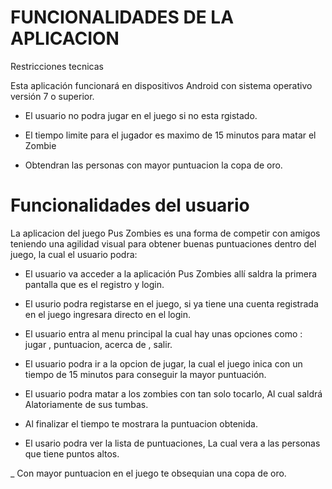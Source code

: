 # FUNCIONALIDADES DE LA APLICACION

Restricciones tecnicas

Esta aplicación funcionará en dispositivos Android con sistema operativo versión 7 o superior.

- El usuario no podra jugar en el juego si no esta rgistado. 

- El tiempo limite para el jugador es maximo de 15 minutos para matar el Zombie

- Obtendran las personas con mayor puntuacion la copa de oro. 



# Funcionalidades del usuario

La aplicacion del juego Pus Zombies es una forma de competir  con amigos teniendo una agilidad visual para obtener buenas puntuaciones dentro del juego, la cual el usuario podra:  

- El usuario va acceder a la aplicación Pus Zombies allí saldra la primera pantalla que es el registro y login. 

- El usurio podra registarse en el juego, si ya tiene una cuenta registrada  en el juego ingresara directo en el login. 

- El usuario entra  al  menu principal la cual hay unas opciones como : jugar , puntuacion, acerca de , salir. 

- El usuario podra ir a la opcion de jugar,  la cual el juego inica con un tiempo de 15 minutos para conseguir la mayor puntuación.   

- El usuario  podra matar a los zombies con tan solo tocarlo, Al cual  saldrá  Alatoriamente de sus tumbas. 

- Al finalizar el tiempo te mostrara la puntuacion obtenida. 

- El usario podra ver la lista de puntuaciones, La cual vera a las personas que tiene puntos  altos. 

_ Con mayor puntuacion en el juego te obsequian una copa de oro. 



